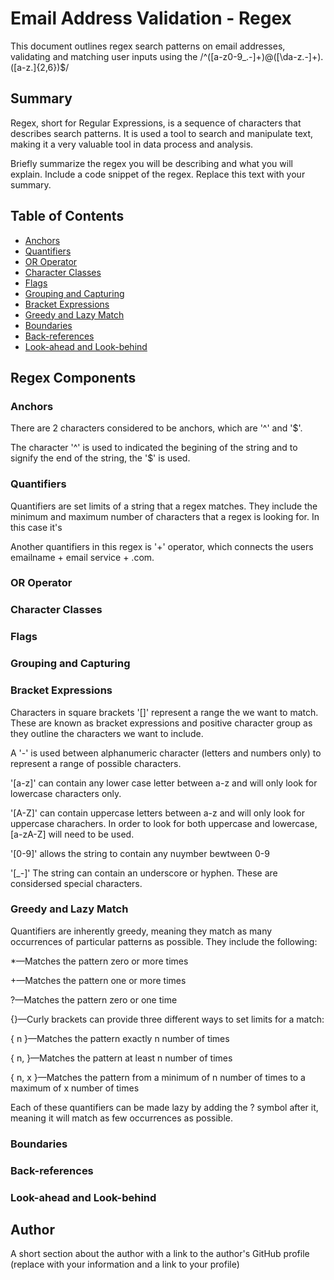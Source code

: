 # Email Address Validation - Regex

This document outlines regex search patterns on email addresses, validating and matching user inputs using the /^([a-z0-9_\.-]+)@([\da-z\.-]+)\.([a-z\.]{2,6})$/


## Summary

Regex, short for Regular Expressions, is a sequence of characters that describes search patterns. It is used a tool to search and manipulate text, making it a very valuable tool in data process and analysis.


Briefly summarize the regex you will be describing and what you will explain. Include a code snippet of the regex. Replace this text with your summary.

## Table of Contents

- [Anchors](#anchors)
- [Quantifiers](#quantifiers)
- [OR Operator](#or-operator)
- [Character Classes](#character-classes)
- [Flags](#flags)
- [Grouping and Capturing](#grouping-and-capturing)
- [Bracket Expressions](#bracket-expressions)
- [Greedy and Lazy Match](#greedy-and-lazy-match)
- [Boundaries](#boundaries)
- [Back-references](#back-references)
- [Look-ahead and Look-behind](#look-ahead-and-look-behind)

## Regex Components

### Anchors
There are 2 characters considered to be anchors, which are '^' and '$'.

The character '^' is used to indicated the begining of the string and to signify the end of the string, the '$' is used.



### Quantifiers

Quantifiers are set limits of a string that a regex matches. They include the minimum and maximum number of characters that a regex is looking for. In this case it's

Another quantifiers in this regex is '+' operator, which connects the users emailname + email service + .com.

### OR Operator

### Character Classes

### Flags

### Grouping and Capturing

### Bracket Expressions
Characters in square brackets '[]' represent a range the we want to match. These are known as bracket expressions and positive character group as they outline the characters we want to include. 

A '-' is used between alphanumeric character (letters and numbers only) to represent a range of possible characters. 

'[a-z]' can contain any lower case letter between a-z and will only look for lowercase characters only. 

'[A-Z]' can contain uppercase letters between a-z and will only look for uppercase charachers. In order to look for both uppercase and lowercase, [a-zA-Z] will need to be used. 

'[0-9]' allows the string to contain any nuymber bewtween 0-9

'[_-]' The string can contain an underscore or hyphen. These are considersed special characters.

### Greedy and Lazy Match

Quantifiers are inherently greedy, meaning they match as many occurrences of particular patterns as possible. They include the following:

*—Matches the pattern zero or more times

+—Matches the pattern one or more times

?—Matches the pattern zero or one time

{}—Curly brackets can provide three different ways to set limits for a match:

{ n }—Matches the pattern exactly n number of times

{ n, }—Matches the pattern at least n number of times

{ n, x }—Matches the pattern from a minimum of n number of times to a maximum of x number of times

Each of these quantifiers can be made lazy by adding the ? symbol after it, meaning it will match as few occurrences as possible.

### Boundaries

### Back-references

### Look-ahead and Look-behind

## Author

A short section about the author with a link to the author's GitHub profile (replace with your information and a link to your profile)
